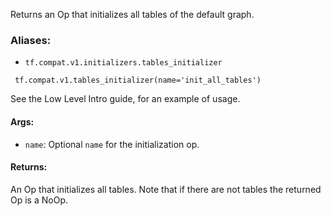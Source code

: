 Returns an Op that initializes all tables of the default graph.
### Aliases:
- `tf.compat.v1.initializers.tables_initializer`

```
 tf.compat.v1.tables_initializer(name='init_all_tables')
```
See the Low Level Intro guide, for an example of usage.
#### Args:
- `name`: Optional `name` for the initialization op.
#### Returns:
An Op that initializes all tables. Note that if there are not tables the returned Op is a NoOp.
